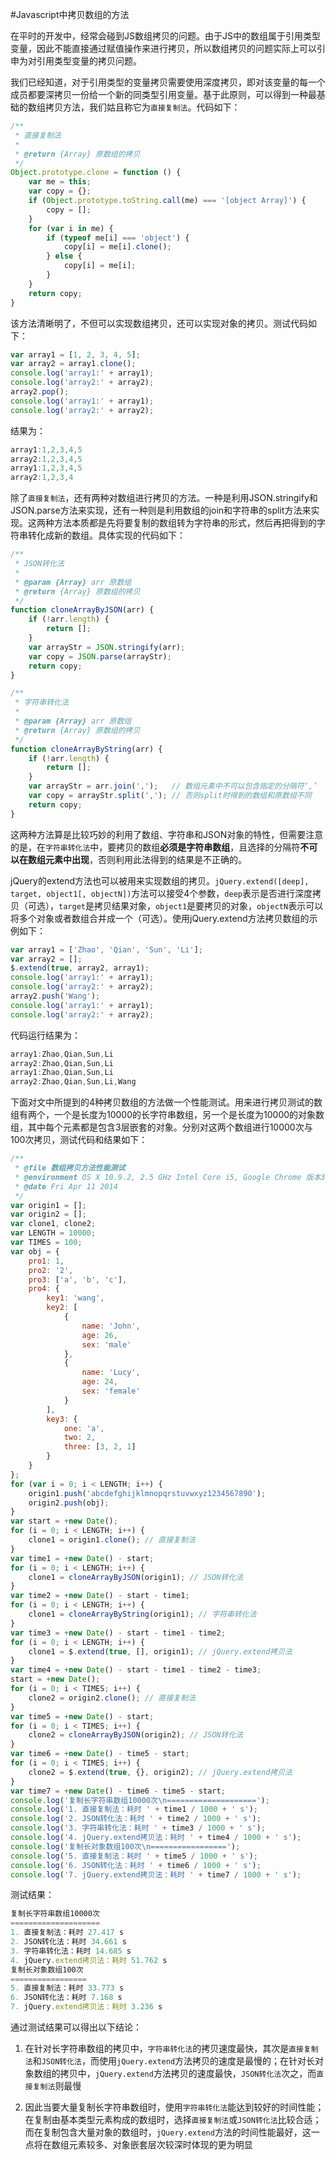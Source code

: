 #Javascript中拷贝数组的方法

在平时的开发中，经常会碰到JS数组拷贝的问题。由于JS中的数组属于引用类型变量，因此不能直接通过赋值操作来进行拷贝，所以数组拷贝的问题实际上可以引申为对引用类型变量的拷贝问题。

我们已经知道，对于引用类型的变量拷贝需要使用深度拷贝，即对该变量的每一个成员都要深拷贝一份给一个新的同类型引用变量。基于此原则，可以得到一种最基础的数组拷贝方法，我们姑且称它为`直接复制法`。代码如下：
```js
/**
 * 直接复制法
 *
 * @return {Array} 原数组的拷贝
 */
Object.prototype.clone = function () {
    var me = this;
    var copy = {};
    if (Object.prototype.toString.call(me) === '[object Array]') {
        copy = [];
    }
    for (var i in me) {
        if (typeof me[i] === 'object') {
            copy[i] = me[i].clone();
        } else {
            copy[i] = me[i];
        }
    }
    return copy;
}
```
该方法清晰明了，不但可以实现数组拷贝，还可以实现对象的拷贝。测试代码如下：
```js
var array1 = [1, 2, 3, 4, 5];
var array2 = array1.clone();
console.log('array1:' + array1);
console.log('array2:' + array2);
array2.pop();
console.log('array1:' + array1);
console.log('array2:' + array2);
```
结果为：
```js
array1:1,2,3,4,5
array2:1,2,3,4,5
array1:1,2,3,4,5
array2:1,2,3,4
```
除了`直接复制法`，还有两种对数组进行拷贝的方法。一种是利用JSON.stringify和JSON.parse方法来实现，还有一种则是利用数组的join和字符串的split方法来实现。这两种方法本质都是先将要复制的数组转为字符串的形式，然后再把得到的字符串转化成新的数组。具体实现的代码如下：
```js
/**
 * JSON转化法
 *
 * @param {Array} arr 原数组
 * @return {Array} 原数组的拷贝
 */
function cloneArrayByJSON(arr) {
    if (!arr.length) {
        return [];
    }
    var arrayStr = JSON.stringify(arr);
    var copy = JSON.parse(arrayStr);
    return copy;
}

/**
 * 字符串转化法
 *
 * @param {Array} arr 原数组
 * @return {Array} 原数组的拷贝
 */
function cloneArrayByString(arr) {
    if (!arr.length) {
        return [];
    }
    var arrayStr = arr.join(',');   // 数组元素中不可以包含指定的分隔符‘,’
    var copy = arrayStr.split(','); // 否则split时得到的数组和原数组不同
    return copy;
}
```
这两种方法算是比较巧妙的利用了数组、字符串和JSON对象的特性，但需要注意的是，在`字符串转化法`中，要拷贝的数组**必须是字符串数组**，且选择的分隔符**不可以在数组元素中出现**，否则利用此法得到的结果是不正确的。

jQuery的extend方法也可以被用来实现数组的拷贝。`jQuery.extend([deep], target, object1[, objectN])`方法可以接受4个参数，`deep`表示是否进行深度拷贝（可选），`target`是拷贝结果对象，`object1`是要拷贝的对象，`objectN`表示可以将多个对象或者数组合并成一个（可选）。使用jQuery.extend方法拷贝数组的示例如下：
```js
var array1 = ['Zhao', 'Qian', 'Sun', 'Li'];
var array2 = [];
$.extend(true, array2, array1);
console.log('array1:' + array1);
console.log('array2:' + array2);
array2.push('Wang');
console.log('array1:' + array1);
console.log('array2:' + array2);
```
代码运行结果为：
```js
array1:Zhao,Qian,Sun,Li
array2:Zhao,Qian,Sun,Li
array1:Zhao,Qian,Sun,Li
array2:Zhao,Qian,Sun,Li,Wang
```
下面对文中所提到的4种拷贝数组的方法做一个性能测试。用来进行拷贝测试的数组有两个，一个是长度为10000的长字符串数组，另一个是长度为10000的对象数组，其中每个元素都是包含3层嵌套的对象。分别对这两个数组进行10000次与100次拷贝，测试代码和结果如下：
```js
/**
 * @file 数组拷贝方法性能测试
 * @environment OS X 10.9.2, 2.5 GHz Intel Core i5, Google Chrome 版本34.0.1847.116 
 * @date Fri Apr 11 2014
 */
var origin1 = [];
var origin2 = [];
var clone1, clone2;
var LENGTH = 10000;
var TIMES = 100;
var obj = {
    pro1: 1,
    pro2: '2',
    pro3: ['a', 'b', 'c'],
    pro4: {
        key1: 'wang',
        key2: [
            {
                name: 'John',
                age: 26,
                sex: 'male'
            },
            {
                name: 'Lucy',
                age: 24,
                sex: 'female'
            }
        ],
        key3: {
            one: 'a',
            two: 2,
            three: [3, 2, 1]
        }
    }
};
for (var i = 0; i < LENGTH; i++) {
    origin1.push('abcdefghijklmnopqrstuvwxyz1234567890');
    origin2.push(obj);
}
var start = +new Date();
for (i = 0; i < LENGTH; i++) {
    clone1 = origin1.clone(); // 直接复制法
}
var time1 = +new Date() - start;
for (i = 0; i < LENGTH; i++) {
    clone1 = cloneArrayByJSON(origin1); // JSON转化法
}
var time2 = +new Date() - start - time1;
for (i = 0; i < LENGTH; i++) {
    clone1 = cloneArrayByString(origin1); // 字符串转化法
}
var time3 = +new Date() - start - time1 - time2;
for (i = 0; i < LENGTH; i++) {
    clone1 = $.extend(true, [], origin1); // jQuery.extend拷贝法
}
var time4 = +new Date() - start - time1 - time2 - time3;
start = +new Date();
for (i = 0; i < TIMES; i++) {
    clone2 = origin2.clone(); // 直接复制法
}
var time5 = +new Date() - start;
for (i = 0; i < TIMES; i++) {
    clone2 = cloneArrayByJSON(origin2); // JSON转化法
}
var time6 = +new Date() - time5 - start;
for (i = 0; i < TIMES; i++) {
    clone2 = $.extend(true, {}, origin2); // jQuery.extend拷贝法
}
var time7 = +new Date() - time6 - time5 - start;
console.log('复制长字符串数组10000次\n====================');
console.log('1. 直接复制法：耗时 ' + time1 / 1000 + ' s');
console.log('2. JSON转化法：耗时 ' + time2 / 1000 + ' s');
console.log('3. 字符串转化法：耗时 ' + time3 / 1000 + ' s');
console.log('4. jQuery.extend拷贝法：耗时 ' + time4 / 1000 + ' s');
console.log('复制长对象数组100次\n=================');
console.log('5. 直接复制法：耗时 ' + time5 / 1000 + ' s');
console.log('6. JSON转化法：耗时 ' + time6 / 1000 + ' s');
console.log('7. jQuery.extend拷贝法：耗时 ' + time7 / 1000 + ' s');
```
测试结果：
```js
复制长字符串数组10000次
====================
1. 直接复制法：耗时 27.417 s
2. JSON转化法：耗时 34.661 s
3. 字符串转化法：耗时 14.685 s
4. jQuery.extend拷贝法：耗时 51.762 s
复制长对象数组100次
=================
5. 直接复制法：耗时 33.773 s
6. JSON转化法：耗时 7.168 s
7. jQuery.extend拷贝法：耗时 3.236 s
```
通过测试结果可以得出以下结论：

 1. 在针对长字符串数组的拷贝中，`字符串转化法`的拷贝速度最快，其次是`直接复制法`和`JSON转化法`，而使用`jQuery.extend`方法拷贝的速度是最慢的；在针对长对象数组的拷贝中，`jQuery.extend`方法拷贝的速度最快，`JSON转化法`次之，而`直接复制法`则最慢
 
 2. 因此当要大量复制长字符串数组时，使用`字符串转化法`能达到较好的时间性能；在复制由基本类型元素构成的数组时，选择`直接复制法`或`JSON转化法`比较合适；而在复制包含大量对象的数组时，`jQuery.extend`方法的时间性能最好，这一点将在数组元素较多、对象嵌套层次较深时体现的更为明显